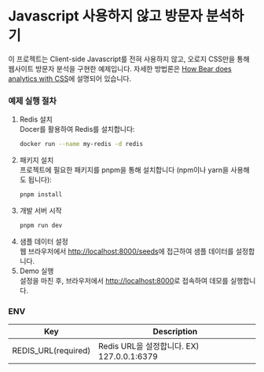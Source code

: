 # Javascript 사용하지 않고 방문자 분석하기
이 프로젝트는 Client-side Javascript를 전혀 사용하지 않고, 오로지 CSS만을 통해 웹사이트 방문자 분석을 구현한 예제입니다. 자세한 방법론은 [How Bear does analytics with CSS](https://herman.bearblog.dev/how-bear-does-analytics-with-css/)에 설명되어 있습니다.


###  예제 실행 절차
1. Redis 설치  
    Docer를 활용하여 Redis를 설치합니다:
    ```bash
    docker run --name my-redis -d redis
    ```
2. 패키지 설치  
    프로젝트에 필요한 패키지를 pnpm을 통해 설치합니다 (npm이나 yarn을 사용해도 됩니다):
    ```bash
    pnpm install
    ```
3. 개발 서버 시작  
    ```bash
    pnpm run dev
    ```
4. 샘플 데이터 설정  
    웹 브라우저에서 [http://localhost:8000/seeds](http://localhost:8000/seeds)에 접근하여 샘플 데이터를 설정합니다.
5. Demo 실행  
    설정을 마친 후, 브라우저에서 [http://localhost:8000](http://localhost:8000)로 접속하여 데모를 실행합니다.

### ENV
|Key|Description|
|-|-|
|REDIS_URL(required)|Redis URL을 설정합니다. EX) 127.0.0.1:6379|